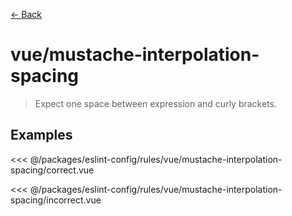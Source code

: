 [&#x2190; Back](./)
# vue/mustache-interpolation-spacing <badge text="error" type="error" vertical="middle"/>

> Expect one space between expression and curly brackets.


## Examples

<code-highlight>
 
<div slot="correct">

<<< @/packages/eslint-config/rules/vue/mustache-interpolation-spacing/correct.vue

</div>

 
<div slot="incorrect">

<<< @/packages/eslint-config/rules/vue/mustache-interpolation-spacing/incorrect.vue

</div>

 
</code-highlight>

